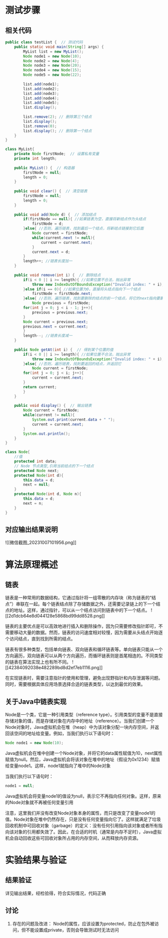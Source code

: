 # 测试步骤
## 相关代码
```java
public class testList {  // 测试代码
	public static void main(String[] args) {
		MyList list = new MyList();
		Node node1 = new Node(10);
		Node node2 = new Node(4);
		Node node3 = new Node(20);
		Node node4 = new Node(15);
		Node node5 = new Node(22);
		
		list.add(node1);
		list.add(node2);
		list.add(node3);
		list.add(node4);
		list.add(node5);
		list.display();
		
		list.remove(2); // 删除第三个结点
		list.display();
		list.remove(0);
		list.display(); // 删除第一个结点
	}
}

class MyList{
	private Node firstNode;  // 设置私有变量
	private int length;
	
	public MyList() {  // 构造器
		firstNode = null;
		length = 0;
	}
	
	public void clear() {  // 清空链表
		firstNode = null;
		length = 0;
	}
	
	public void add(Node d) {  // 添加结点
		if(firstNode == null){ //如果链表为空，直接将新结点作为头结点
			firstNode = d;
		}else{ //否则，遍历链表，找到最后一个结点，将新结点链接到它后面
			Node current = firstNode;
			while(current.next != null){
				current = current.next;
			}
			current.next = d;
		}
		length++; //链表长度加一
	}
	
	public void remove(int i) {  // 删除结点
		if(i < 0 || i >= length){ //如果位置不合法，抛出异常
			throw new IndexOutOfBoundsException("Invalid index: " + i);
		}else if(i == 0){ //如果位置为0，直接将头结点指向下一个结点
			firstNode = firstNode.next;
		}else{ //否则，遍历链表，找到要删除的结点的前一个结点，将它的next指向要删除的结点的next
			Node previous = firstNode;
		for(int j = 0; j < i - 1; j++){
			previous = previous.next;
		}
		Node current = previous.next;
		previous.next = current.next;
		}
		length--; //链表长度减一
	}
	
	public Node getAt(int i) {  // 得到某个位置的值
		if(i < 0 || i >= length){ //如果位置不合法，抛出异常
			throw new IndexOutOfBoundsException("Invalid index: " + i);
		}else{ //否则，遍历链表，找到要返回的结点，并返回它
			Node current = firstNode;
		for(int j = 0; j < i; j++){
			current = current.next;
		}
		return current;
		}
	}
	
	public void display() {  // 输出链表
		Node current = firstNode;
		while(current != null){
			System.out.print(current.data + " ");
			current = current.next;
		}
		System.out.println();
	}
}

class Node{
	//值
	protected int data;
	// Node 节点类型,引用当前结点的下一个结点
	protected Node next;
	protected Node(int d){
		this.data = d;
		next = null;
	}
	protected Node(int d, Node n){
		this.data = d;
		next = n;
	}
}
```
## 对应输出结果说明
![[微信截图_20231007101956.png]]

# 算法原理概述
## 链表
链表是一种常用的数据结构，它通过指针将一组零散的内存块（称为链表的“结点”）串联在一起。每个链表结点除了存储数据之外，还需要记录链上的下一个结点的地址。这样，通过指针，可以从一个结点访问到链表中的下一个结点。
![[2d1dcb64e8d044128e5868bd99dd8528.png]]

链表的主要优点是可以高效地进行插入和删除操作，因为只需要修改指针即可，不需要移动大量的数据。然而，链表的访问速度相对较慢，因为需要从头结点开始逐个访问结点，直到找到所需的结点。

链表有很多种类型，包括单向链表、双向链表和循环链表等。单向链表只能从一个方向遍历，双向链表可以从两个方向遍历，而循环链表则是首尾相连的。不同类型的链表在算法实现上也有所不同。
![[42384092038e482289bd8d2ef7eb1116.png]]

在实现链表时，需要注意指针的使用和管理，避免出现野指针和内存泄漏等问题。同时，需要根据具体应用场景选择合适的链表类型，以达到最优的效果。

## 关于Java中链表实现
Node是一个类，它是一种引用类型（reference type）。引用类型的变量不是直接存储对象的值，而是存储对象在内存中的地址（reference）。当我们创建一个Node对象时，Java虚拟机会在堆（heap）中为该对象分配一块内存空间，并返回该空间的地址给变量。例如，当我们执行以下语句时：

```java
Node node1 = new Node(10);
```

Java虚拟机会在堆中创建一个Node对象，并将它的data属性赋值为10，next属性赋值为null。然后，Java虚拟机会将该对象在堆中的地址（假设为0x1234）赋值给变量node1。这样，node1就指向了堆中的Node对象

当我们执行以下语句时：
```java
node1 = null;
```

Java虚拟机会将变量node1的值设为null，表示它不再指向任何对象。这样，原来的Node对象就不再被任何变量引用

注意，这里我们并没有改变Node对象本身的属性，而只是改变了变量node1的值。Node对象在堆中仍然存在，只是没有任何变量指向它了。这样就满足了垃圾回收机制中可回收对象（garbage）的定义：没有任何引用指向该对象或者所有指向该对象的引用都失效了。因此，在合适的时机（通常是内存不足时），Java虚拟机会自动回收这些可回收对象所占用的内存空间，从而释放内存资源。

# 实验结果与验证
## 结果验证
详见输出结果，经检验得，符合实际情况，代码正确

## 讨论
1. 存在的问题及改进：
Node的属性，应该设置为protected，防止在包外被访问，但不能设置成private，否则会导致测试时无法访问

